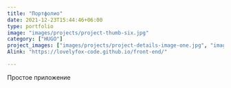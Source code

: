 ```yaml
---
title: "Портфолио"
date: 2021-12-23T15:44:46+06:00
type: portfolio
image: "images/projects/project-thumb-six.jpg"
category: ["HUGO"]
project_images: ["images/projects/project-details-image-one.jpg", "images/projects/project-details-image-two.jpg"]
Alink: "https://lovelyfox-code.github.io/front-end/"

---
```


Простое приложение